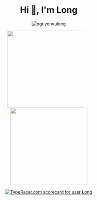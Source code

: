 <h1 align="center">Hi 👋, I'm Long</h1>



<p align="center"> <img src="https://komarev.com/ghpvc/?username=nguyenvulong&label=Profile%20views&color=0e75b6&style=flat" alt="nguyenvulong" /> </p>
<p align="center">
  <a href="https://stackoverflow.com/users/1511274/long">
    <img src="https://github-readme-stackoverflow.vercel.app/?userID=1511274" height="250px" />
  </a>
  <span style="margin: 0 10px;"> </span> 
  <img src="https://github-readme-stats.vercel.app/api?username=nguyenvulong&show_icons=true&locale=en&theme=onedark" height="250px" />
</p>


<p align="center">
  <a href="https://data.typeracer.com/pit/profile?user=darkboy&ref=badge" target="_top"><img src="https://data.typeracer.com/misc/badge?user=darkboy" border="0" alt="TypeRacer.com scorecard for user Long"/></a>
</p>
